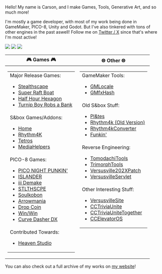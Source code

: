 Hello! My name is Carson, and I make Games, Tools, Generative Art, and so much more!

I'm mostly a game developer, with most of my work being done in GameMaker, PICO-8, Unity and Godot. But I've also tinkered with tons of other engines in the past aswell! Follow me on [Twitter / X](https://twitter.com/CarsonKompon) since that's where I'm most active!

 ![](https://github-profile-summary-cards.vercel.app/api/cards/profile-details?username=carsonkompon&theme=github_dark) 
 ![](https://github-profile-summary-cards.vercel.app/api/cards/most-commit-language?username=carsonkompon&theme=github_dark) ![](https://github-profile-summary-cards.vercel.app/api/cards/repos-per-language?username=carsonkompon&theme=github_dark) 

<table id="verticalalign" style="width:100%">
    <thead>
        <tr>
            <th>🎮 Games 🎮</th>
            <th>🌐 Other 🌐</th>
        </tr>
    </thead>
    <tbody>
        <tr>
            <td halign="left" valign="top">
                <table>
                    <tbody>
                        <tr>
                            <td halign="left" valign="top">
                                Major Release Games:
                                <ul>
                                    <li><a href="https://store.steampowered.com/app/670720/Stealthscape/">Stealthscape</a></li>
                                    <li><a href="https://store.steampowered.com/app/1541250/Super_Raft_Boat">Super Raft Boat</a></li>
                                    <li><a href="https://store.steampowered.com/app/2144080/Half_Hour_Hexagon">Half Hour Hexagon</a></li>
                                    <li><a href="https://store.steampowered.com/app/2097230/Turnip_Boy_Robs_a_Bank/">Turnip Boy Robs a Bank</a></li>
                                </ul>
                            </td>
                        </tr>
                        <tr>
                            <td halign="left" valign="top">
                                S&box Games/Addons:
                                <ul>
                                    <li><a href="https://asset.party/carsonk/home">Home</a></li>
                                    <li><a href="https://github.com/CarsonKompon/rhythm4k">Rhythm4K</a></li>
                                    <li><a href="https://github.com/CarsonKompon/sbox-tetros">Tetros</a></li>
                                    <li><a href="https://github.com/CarsonKompon/sbox-mediahelpers">MediaHelpers</a></li>
                                </ul>
                            </td>
                        </tr>
                        <tr>
                            <td halign="left" valign="top">
                                PICO-8 Games:
                                <ul>
                                    <li><a href="https://github.com/CarsonKompon/pico-night-punkin">PICO NIGHT PUNKIN'</a></li>
                                    <li><a href="https://github.com/CarsonKompon/ISLANDER">ISLANDER</a></li>
                                    <li><a href="https://github.com/CarsonKompon/iii-demake">iii Demake</a></li>
                                    <li><a href="https://github.com/CarsonKompon/STLTHSCPE">STLTHSCPE</a></li>
                                    <li><a href="https://github.com/CarsonKompon/Soulkoban">Soulkobon</a></li>
                                    <li><a href="https://github.com/CarsonKompon/Arrowmania">Arrowmania</a></li>
                                    <li><a href="https://github.com/CarsonKompon/Drop-Coin">Drop Coin</a></li>
                                    <li><a href="https://github.com/CarsonKompon/Win-Win">Win/Win</a></li>
                                    <li><a href="https://github.com/CarsonKompon/Curve-Dasher-DX">Curve Dasher DX</a></li>
                                </ul>
                            </td>
                        </tr>
                        <tr>
                            <td halign="left" valign="top">
                                Contributed Towards:
                                <ul>
                                    <li><a href="https://github.com/RHeavenStudio/HeavenStudio">Heaven Studio</a></li>
                                </ul>
                            </td>
                        </tr>
                    </tbody>
                </table>
            </td>
            <td halign="left" valign="top">
                <table>
                    <tbody>
                        <tr>
                            <td halign="left" valign="top">
                                GameMaker Tools:
                                <ul>
                                    <li><a href="https://github.com/CarsonKompon/GMLocale">GMLocale</a></li>
                                    <li><a href="https://github.com/CarsonKompon/GMfxHash">GMfxHash</a></li>
                                </ul>
                            </td>
                        </tr>
                        <tr>
                            <td halign="left" valign="top">
                                Old S&box Stuff:
                                <ul>
                                    <li><a href="https://github.com/CarsonKompon/sbox-plates">Pl&tes</a></li>
                                    <li><a href="https://github.com/CarsonKompon/sbox-rhythm4k">Rhythm4k (Old Version)</a></li>
                                    <li><a href="https://github.com/CarsonKompon/Rhythm4kConverter">Rhythm4kConverter</a></li>
                                    <li><a href="https://github.com/CarsonKompon/sbox-funkin">Funkin'</a></li>
                                </ul>
                            </td>
                        </tr>
                        <tr>
                            <td halign="left" valign="top">
                                Reverse Engineering:
                                <ul>
                                    <li><a href="https://github.com/CarsonKompon/TomodachiTools">TomodachiTools</a></li>
                                    <li><a href="https://github.com/CarsonKompon/TrimorphTools">TrimorphTools</a></li>
                                    <li><a href="https://github.com/CarsonKompon/Versusville202XPatch">Versusville202XPatch</a></li>
                                    <li><a href="https://github.com/CarsonKompon/VersusvilleServlet">VersusvilleServlet</a></li>
                                </ul>
                            </td>
                        </tr>
                        <tr>
                            <td halign="left" valign="top">
                                Other Interesting Stuff:
                                <ul>
                                    <li><a href="https://github.com/CarsonKompon/VersusvilleSite">VersusvilleSite</a></li>
                                    <li><a href="https://github.com/CarsonKompon/CCTriviaUnite">CCTriviaUnite</a></li>
                                    <li><a href="https://github.com/CarsonKompon/CCTriviaUniteTogether">CCTriviaUniteTogether</a></li>
                                    <li><a href="https://github.com/CarsonKompon/CCElevatorOS">CCElevatorOS</a></li>
                                </ul>
                            </td>
                        </tr>
                    </tbody>
                </table>
            </td>
        </tr>
    </tbody>
</table>

You can also check out a full archive of my works on [my website](https://carsonk.net/archive)!
